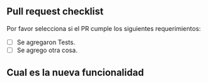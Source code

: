 ## Pull request checklist

Por favor selecciona si el PR cumple los siguientes requerimientos:

- [ ] Se agregaron Tests.
- [ ] Se agrego otra cosa.

## Cual es la nueva funcionalidad

````